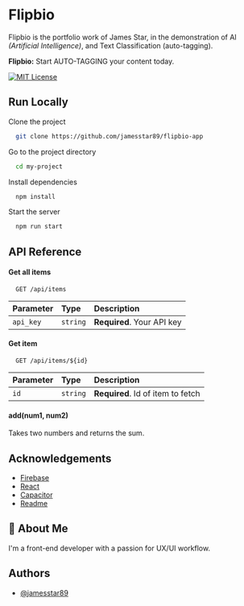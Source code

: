 
# Flipbio

Flipbio is the portfolio work of James Star, in the demonstration of AI *(Artificial Intelligence)*, and Text Classification (auto-tagging).

**Flipbio:** Start AUTO-TAGGING your content today.

[![MIT License](https://img.shields.io/badge/License-MIT-green.svg)](https://choosealicense.com/licenses/mit/)
## Run Locally

Clone the project

```bash
  git clone https://github.com/jamesstar89/flipbio-app
```

Go to the project directory

```bash
  cd my-project
```

Install dependencies

```bash
  npm install
```

Start the server

```bash
  npm run start
```


## API Reference

#### Get all items

```http
  GET /api/items
```

| Parameter | Type     | Description                |
| :-------- | :------- | :------------------------- |
| `api_key` | `string` | **Required**. Your API key |

#### Get item

```http
  GET /api/items/${id}
```

| Parameter | Type     | Description                       |
| :-------- | :------- | :-------------------------------- |
| `id`      | `string` | **Required**. Id of item to fetch |

#### add(num1, num2)

Takes two numbers and returns the sum.




## Acknowledgements

 - [Firebase](https://firebase.google.com)
 - [React](https://react.dev)
 - [Capacitor](https://capacitorjs.com)
 - [Readme](https://readme.so)


## 🚀 About Me
I'm a front-end developer with a passion for UX/UI workflow.

## Authors

- [@jamesstar89](https://www.github.com/jamesstar89)